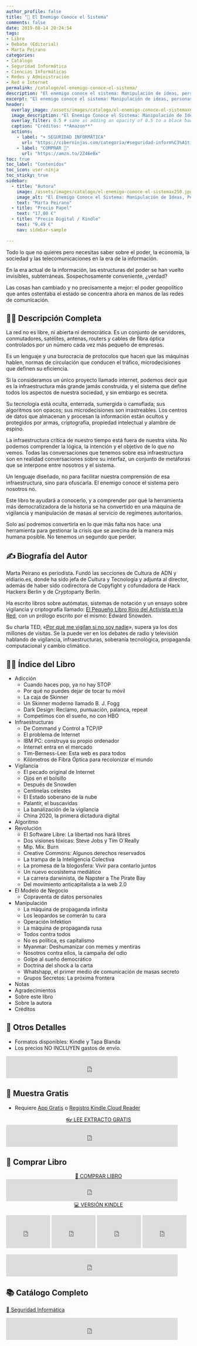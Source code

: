 ```yaml
---
author_profile: false
title: "🔐 El Enemigo Conoce el Sistema"
comments: false
date: 2019-08-14 20:24:54
tags:
- Libro
- Debate (Editorial)
- Marta Peirano
categories:
- Catálogo
- Seguridad Informática
- Ciencias Informáticas
- Redes y Administración
- Red e Internet
permalink: /catalogo/el-enemigo-conoce-el-sistema/
description: "El enemigo conoce el sistema: Manipulación de ideas, personas e influencias después de la economía de la atención de Marta Peirano"
excerpt: "El enemigo conoce el sistema: Manipulación de ideas, personas e influencias después de la economía de la atención de Marta Peirano"
header:
  overlay_image: /assets/images/catalogo/el-enemigo-conoce-el-sistemaxgrande.jpg
  image_description: "El Enemigo Conoce el Sistema: Manipulación de Ideas, Personas e Influencias después de la Economía de la Atención | Ciberninjas"
  overlay_filter: 0.5 # same as adding an opacity of 0.5 to a black background
  caption: "Créditos: **Amazon**"
  actions:
    - label: "+ SEGURIDAD INFORMÁTICA"
      url: "https://ciberninjas.com/categoria/#seguridad-inform%C3%A1tica"
    - label: "COMPRAR 🛒"
      url: "https://amzn.to/2Z46eBx"
toc: true
toc_label: "Contenidos"
toc_icon: user-ninja
toc_sticky: true
sidebar:
  - title: "Autora"
    image: /assets/images/catalogo/el-enemigo-conoce-el-sistemax250.jpg
    image_alt: "El Enemigo Conoce el Sistema: Manipulación de Ideas, Personas e Influencias después de la Economía de la Atención: Ciberninjas"
    text: "Marta Peirano"
  - title: "Precio Papel"
    text: "17,00 €"
  - title: "Precio Digital / Kindle"
    text: "9,49 €"
    nav: sidebar-sample
    
---
```

Todo lo que no quieres pero necesitas saber sobre el poder, la economía, la sociedad y las telecomunicaciones en la era de la información.

En la era actual de la información, las estructuras del poder se han vuelto invisibles, subterráneas. Sospechosamente conveniente, ¿verdad?

Las cosas han cambiado y no precisamente a mejor: el poder geopolítico que antes ostentaba el estado se concentra ahora en manos de las redes de comunicación.

## 🙋‍♀️ Descripción Completa

La red no es libre, ni abierta ni democrática. Es un conjunto de servidores, conmutadores, satélites, antenas, routers y cables de fibra óptica controlados por un número cada vez más pequeño de empresas.

Es un lenguaje y una burocracia de protocolos que hacen que las máquinas hablen, normas de circulación que conducen el tráfico, microdecisiones que definen su eficiencia.

Si la consideramos un único proyecto llamado internet, podemos decir que es la infraestructura más grande jamás construida, y el sistema que define todos los aspectos de nuestra sociedad, y sin embargo es secreta.

Su tecnología está oculta, enterrada, sumergida o camuflada; sus algoritmos son opacos; sus microdecisiones son irrastreables. Los centros de datos que almacenan y procesan la información están ocultos y protegidos por armas, criptografía, propiedad intelectual y alambre de espino.

La infraestructura crítica de nuestro tiempo está fuera de nuestra vista. No podemos comprender la lógica, la intención y el objetivo de lo que no vemos. Todas las conversaciones que tenemos sobre esa infraestructura son en realidad conversaciones sobre su interfaz, un conjunto de metáforas que se interpone entre nosotros y el sistema.

Un lenguaje diseñado, no para facilitar nuestra comprensión de esa infraestructura, sino para ofuscarla. El enemigo conoce el sistema pero nosotros no.

Este libro te ayudará a conocerlo, y a comprender por qué la herramienta más democratizadora de la historia se ha convertido en una máquina de vigilancia y manipulación de masas al servicio de regímenes autoritarios.

Solo así podremos convertirla en lo que más falta nos hace: una herramienta para gestionar la crisis que se avecina de la manera más humana posible. No tenemos un segundo que perder.

## ✍ Biografía del Autor

Marta Peirano es periodista. Fundó las secciones de Cultura de ADN y eldiario.es, donde ha sido jefa de Cultura y Tecnología y adjunta al director, además de haber sido codirectora de Copyfight y cofundadora de Hack Hackers Berlin y de Cryptoparty Berlin.

Ha escrito libros sobre autómatas, sistemas de notación y un ensayo sobre vigilancia y criptografía llamado: [El Pequeño Libro Rojo del Activista en la Red](https://ciberninjas.com/catalogo/el-pequeno-libro-rojo-del-activista-en-la-red/), con un prólogo escrito por el mismo: Edward Snowden.

Su charla TED, «[Por qué me vigilan si no soy nadie]()», supera ya los dos millones de visitas. Se la puede ver en los debates de radio y televisión hablando de vigilancia, infraestructuras, soberanía tecnológica, propaganda computacional y cambio climático.

## 🕵️‍♂️ Índice del Libro

- Adicción
    - Cuando haces pop, ya no hay STOP
    - Por qué no puedes dejar de tocar tu móvil
    - La caja de Skinner
    - Un Skinner moderno llamado B. J. Fogg
    - Dark Design: Reclamo, puntuación, palanca, repeat
    - Competimos con el sueño, no con HBO
- Infraestructuras
    - De Command y Control a TCP/IP
    - El problema de Internet
    - IBM PC: construya su propio ordenador
    - Internet entra en el mercado
    - Tim-Berness-Lee: Esta web es para todos
    - Kilómetros de Fibra Óptica para recolonizar el mundo
- Vigilancia
    - El pecado original de Internet
    - Ojos en el bolsillo
    - Después de Snowden
    - Centinelas celestes
    - El Estado soberano de la nube
    - Palantir, el buscavidas
    - La banalización de la vigilancia
    - China 2020, la primera dictadura digital
- Algoritmo
- Revolución
    - El Software Libre: La libertad nos hará libres
    - Dos visiones tóxicas: Steve Jobs y Tim O´Really
    - Mip. Mix. Burn
    - Creative Commons: Algunos derechos reservados
    - La trampa de la Inteligencia Colectiva
    - La promesa de la blogosfera: Vivir para contarlo juntos
    - Un nuevo ecosistema mediático
    - La carrera darwinista, de Napster a The Pirate Bay
    - Del movimiento anticapitalista a la web 2.0
- El Modelo de Negocio
    - Copraventa de datos personales
- Manipulación
    - La máquina de propaganda infinita
    - Los leopardos se comerán tu cara
    - Operación Infektion
    - La máquina de propaganda rusa
    - Todos contra todos
    - No es política, es capitalismo
    - Myanmar: Deshumanizar con memes y mentiras
    - Nosotros contra ellos, la campaña del odio
    - Golpe al sueño democrático
    - Doctrina del shock a la carta
    - Whatshapp, el primer medio de comunicación de masas secreto
    - Grupos Secretos: La próxima frontera
- Notas
- Agradecimientos
- Sobre este libro
- Sobre la autora
- Créditos
    
## 📝 Otros Detalles

- Formatos disponibles: Kindle y Tapa Blanda
- Los precios NO INCLUYEN gastos de envío.

<iframe src="https://rcm-eu.amazon-adsystem.com/e/cm?o=30&p=48&l=ur1&category=premium&banner=1E7ZEBFW3E0G3W1WXZ82&f=ifr&linkID=36c6741f8667c2eb2286cb8ca0062ecb&t=ciberninjas07-21&tracking_id=ciberninjas07-21" width="468" height="60" scrolling="no" border="0" marginwidth="0" style="border:none;" frameborder="0"></iframe>

## 🎁 Muestra Gratis

- Requiere <a href="https://amzn.to/33BY1rO" target="_blank" title="Aplicaciones gratis para cualquier tipo de dispositivo que permiten leer los documentos de Kindle">App Gratis</a> o <a href="https://read.amazon.com">Registro Kindle Cloud Reader</a>

<center><a href="https://leer.amazon.es/?asin=B07QMB2W7G" target="_blank" class="btn btn--danger btn--large" title="Leer muestra totalmente gratis del libro El enemigo conoce el sistema en pdf online virtual">👓 LEE EXTRACTO GRATIS</a></center>

<iframe src="https://rcm-eu.amazon-adsystem.com/e/cm?o=30&p=13&l=ur1&category=kindle_unlimited&banner=0PYAB72K9B5NAJAM0H82&f=ifr&linkID=caea859e44b57ca1e1ab932433cdda90&t=ciberninjas07-21&tracking_id=ciberninjas07-21" width="468" height="60" scrolling="no" border="0" marginwidth="0" style="border:none;" frameborder="0"></iframe>

## 💖 Comprar Libro

<!-- <a href="https://leanpub.com/web-hacking-101-es" class="btn btn--light-outline btn--large">COMPRAR 🛒</a>-->
<center><a href="https://amzn.to/2Z46eBx" class="btn btn--warning btn--large" title="El Enemigo Conoce el Sistema: Manipulación de Ideas, Personas e Influencias después de la Economía de la Atención | Ciberninjas">📓 COMPRAR LIBRO</a></center>

<iframe src="https://rcm-eu.amazon-adsystem.com/e/cm?o=30&p=13&l=ur1&category=gift_certificates&banner=0YM2726C1ESR66Q7QG02&f=ifr&linkID=b74ea8b6b0434619f53785a367d3de3d&t=ciberninjas07-21&tracking_id=ciberninjas07-21" width="468" height="60" scrolling="no" border="0" marginwidth="0" style="border:none;" frameborder="0"></iframe>

<center><a href="https://amzn.to/2Z1YfEV" class="btn btn--warning btn--large" title="El Enemigo Conoce el Sistema: Manipulación de Ideas, Personas e Influencias después de la Economía de la Atención | Ciberninjas">💻 VERSIÓN KINDLE</a></center>

<p><iframe src="https://rcm-eu.amazon-adsystem.com/e/cm?o=30&p=20&l=ur1&category=kindle&banner=0K8KMRM0NM2Y5A191Z02&f=ifr&linkID=211f5ada1acf9b558138a9115015fccc&t=ciberninjas07-21&tracking_id=ciberninjas07-21" width="120" height="90" scrolling="no" border="0" marginwidth="0" style="border:none;" frameborder="0"></iframe> <iframe src="https://rcm-eu.amazon-adsystem.com/e/cm?o=30&p=20&l=ur1&category=kindle&banner=1MY6V4BGBKF24MPVQ382&f=ifr&linkID=bc72cdf8c85667d9cf8d99ac40b234cf&t=ciberninjas07-21&tracking_id=ciberninjas07-21" width="120" height="90" scrolling="no" border="0" marginwidth="0" style="border:none;" frameborder="0"></iframe> <iframe src="https://rcm-eu.amazon-adsystem.com/e/cm?o=30&p=20&l=ur1&category=fire_tablets&banner=09F0X29YE5A28P2Z02G2&f=ifr&linkID=99987810c2d699e6b1a4becf63ee659b&t=ciberninjas07-21&tracking_id=ciberninjas07-21" width="120" height="90" scrolling="no" border="0" marginwidth="0" style="border:none;" frameborder="0"></iframe> <iframe src="https://rcm-eu.amazon-adsystem.com/e/cm?o=30&p=20&l=ur1&category=kindle_oasis&banner=0NJNYNMJ9TB937AZFHG2&f=ifr&linkID=a42c1c2fd452f496c7105f18b28d8c61&t=ciberninjas07-21&tracking_id=ciberninjas07-21" width="120" height="90" scrolling="no" border="0" marginwidth="0" style="border:none;" frameborder="0"></iframe></p>
<iframe src="https://rcm-eu.amazon-adsystem.com/e/cm?o=30&p=13&l=ur1&category=kindlestore&banner=0P95N768FCV2P0732CG2&f=ifr&linkID=75656190f347ab8c55ea09e0b6f57418&t=ciberninjas07-21&tracking_id=ciberninjas07-21" width="468" height="60" scrolling="no" border="0" marginwidth="0" style="border:none;" frameborder="0"></iframe>


## 📚 Catálogo Completo
<a href="https://leanpub.com/web-hacking-101-es" class="btn btn--success btn--large">🔐 Seguridad Informática</a>

<iframe src="https://rcm-eu.amazon-adsystem.com/e/cm?o=30&p=13&l=ur1&category=libros&banner=16R3XS8RQ89N3YJR4B02&f=ifr&linkID=56cd664728c9a7de32cbacd0aafc13ca&t=ciberninjas07-21&tracking_id=ciberninjas07-21" width="468" height="60" scrolling="no" border="0" marginwidth="0" style="border:none;" frameborder="0"></iframe>

<!-- <a href="https://leanpub.com/web-hacking-101-es" class="btn btn--danger btn--large">🔐 Seguridad Informática</a> <a href="https://leanpub.com/web-hacking-101-es" class="btn btn--danger btn--large">🔐 Seguridad Informática</a> <a href="https://leanpub.com/web-hacking-101-es" class="btn btn--danger btn--large">🔐 Seguridad Informática</a> -->